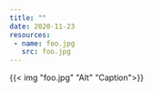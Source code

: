 ```yaml
---
title: ""
date: 2020-11-23
resources:
 - name: foo.jpg
   src: foo.jpg
---
```


{{< img "foo.jpg" "Alt" "Caption">}}
